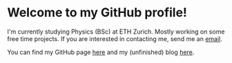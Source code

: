 #  Welcome to my GitHub profile!

I'm currently studying Physics (BSc) at ETH Zurich. Mostly working on some free time projects. If you are interested in contacting me, send me an [email](mailto:bjarne@eberhardt.be).

<!-- 🔭 I’m currently studying Physics at ETH Zurich.
- 🌱 I’m currently learning time management ;)<-- 👯 I’m looking to collaborate on ...- 🤔 I’m looking for help with ...->
- 💬 Ask me about java and Kotlin.
- 📫 How to reach me: [Click here](mailto:bjar@gmx.de)<-- 😄 Pronouns: ...-->
<!-- ⚡ Fun fact: I make commits more often in a day than I stream in a month.-->

You can find my GitHub page [here](https://warriorzz.github.io) and my (unfinished) blog [here](https://n.ethz.ch/~beberhardt).
<!--[pepeSenora](https://cdn.betterttv.net/emote/5a85705d015fa621b3af4b35/2x)
<!--![Activity Graph](https://github-profile-summary-cards.vercel.app/api/cards/profile-details?username=warriorzz&theme=github_dark)

[![warriorzz's GitHub stats](https://github-readme-stats.vercel.app/api?username=warriorzz&theme=great-gatsby)](https://github.com/anuraghazra/github-readme-stats)

[![Top Langs](https://github-readme-stats.vercel.app/api/top-langs/?username=warriorzz&theme=dark)](https://github.com/anuraghazra/github-readme-stats)
